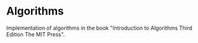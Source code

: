 # Algorithms
Implementation of algorithms in the book "Introduction to Algorithms Third Edition The MIT Press".
